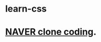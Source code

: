 # learn-css
# [NAVER clone coding]([http://www.google.co.kr](http://127.0.0.1:5500/learn-css/naver_web_clonecoding.html#)).
